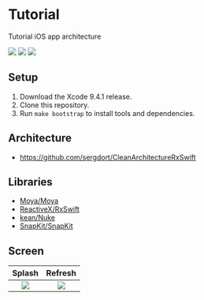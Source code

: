# Tutorial
Tutorial iOS app architecture

![](https://img.shields.io/badge/Xcode-9.4%2B-blue.svg)
![](https://img.shields.io/badge/iOS-10.0%2B-blue.svg)
![](https://img.shields.io/badge/Swift-4.0%2B-orange.svg)

## Setup

1. Download the Xcode 9.4.1 release.
2. Clone this repository.
3. Run `make bootstrap` to install tools and dependencies.

## Architecture

- https://github.com/sergdort/CleanArchitectureRxSwift

## Libraries

- [Moya/Moya](https://github.com/Moya/Moya)
- [ReactiveX/RxSwift](https://github.com/ReactiveX/RxSwift)
- [kean/Nuke](https://github.com/kean/Nuke)
- [SnapKit/SnapKit](https://github.com/SnapKit/SnapKit)

## Screen
|Splash|Refresh|
|:---:|:---:|
|![](https://s3-ap-northeast-1.amazonaws.com/github.masegi/Tutorial-ios/splash.gif)|![](https://s3-ap-northeast-1.amazonaws.com/github.masegi/Tutorial-ios/refresh.gif)|
